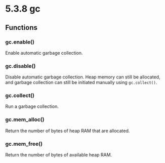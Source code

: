 # 5.3.8 gc

## Functions

### gc.enable\(\)

Enable automatic garbage collection.

### gc.disable\(\)

Disable automatic garbage collection. Heap memory can still be allocated, and garbage collection can still be initiated manually using `gc.collect()`.

### gc.collect\(\)

Run a garbage collection.

### gc.mem\_alloc\(\)

Return the number of bytes of heap RAM that are allocated.

### gc.mem\_free\(\)

Return the number of bytes of available heap RAM.

